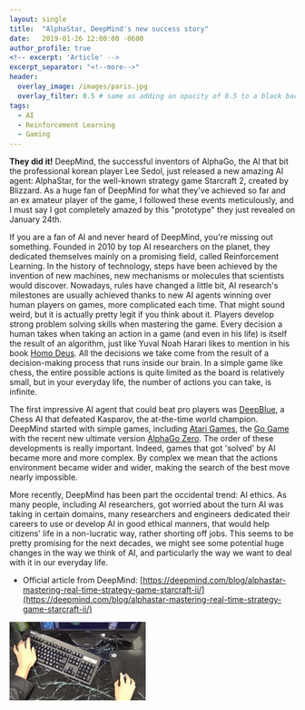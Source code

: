 ```yaml
---
layout: single
title:  "AlphaStar, DeepMind's new success story"
date:   2019-01-26 12:00:00 -0600
author_profile: true
<!-- excerpt: 'Article' -->
excerpt_separator: "<!--more-->"
header:
  overlay_image: /images/paris.jpg
  overlay_filter: 0.5 # same as adding an opacity of 0.5 to a black background
tags:
  - AI
  - Reinforcement Learning
  - Gaming
---
```


**They did it!** DeepMind, the successful inventors of AlphaGo, the AI that bit the professional korean player Lee Sedol, just released a new amazing AI agent: AlphaStar, for the well-known strategy game Starcraft 2, created by Blizzard.
As a huge fan of DeepMind for what they've achieved so far and an ex amateur player of the game, I followed these events meticulously, and I must say I got completely amazed by this "prototype" they just revealed on January 24th.

<!--more-->

If you are a fan of AI and never heard of DeepMind, you're missing out something. Founded in 2010 by top AI researchers on the planet, they dedicated themselves mainly on a promising field, called Reinforcement Learning. In the history of technology, steps have been achieved by the invention of new machines, new mechanisms or molecules that scientists would discover. Nowadays, rules have changed a little bit, AI research's milestones are usually achieved thanks to new AI agents winning over human players on games, more complicated each time. That might sound weird, but it is actually pretty legit if you think about it.
Players develop strong problem solving skills when mastering the game. Every decision a human takes when taking an action in a game (and even in his life) is itself the result of an algorithm, just like Yuval Noah Harari likes to mention in his book [Homo Deus](https://www.ynharari.com/book/homo-deus/). All the decisions we take come from the result of a decision-making process that runs inside our brain. In a simple game like chess, the entire possible actions is quite limited as the board is relatively small, but in your everyday life, the number of actions you can take, is infinite.

The first impressive AI agent that could beat pro players was [DeepBlue](https://en.wikipedia.org/wiki/Deep_Blue_(chess_computer)), a Chess AI that defeated Kasparov, the at-the-time world champion. DeepMind started with simple games, including [Atari Games](https://deepmind.com/research/publications/playing-atari-deep-reinforcement-learning/), the [Go Game](https://deepmind.com/research/alphago/) with the recent new ultimate version [AlphaGo Zero](https://deepmind.com/blog/alphago-zero-learning-scratch/).
The order of these developments is really important. Indeed, games that got 'solved' by AI became more and more complex. By complex we mean that the actions environment became wider and wider, making the search of the best move nearly impossible.



More recently, DeepMind has been part the occidental trend: AI ethics. As many people, including AI researchers, got worried about the turn AI was taking in certain domains, many researchers and engineers dedicated their careers to use or develop AI in good ethical manners, that would help citizens' life in a non-lucratic way, rather shorting off jobs. This seems to be pretty promising for the next decades, we might see some potential huge changes in the way we think of AI, and particularly the way we want to deal with it in our everyday life.


- Official article from DeepMind: [https://deepmind.com/blog/alphastar-mastering-real-time-strategy-game-starcraft-ii/](https://deepmind.com/blog/alphastar-mastering-real-time-strategy-game-starcraft-ii/)



<img src="/images/alphastar-apm.gif" alt="Starcraft 2 pro player APM" class="inline"/>
